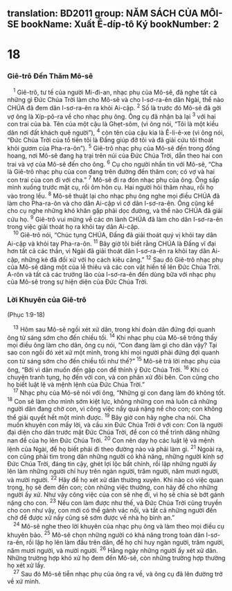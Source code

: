 translation: BD2011
group: NĂM SÁCH CỦA MÔI-SE
bookName: Xuất Ê-díp-tô Ký 
bookNumber: 2
-------

<div class="title"><h1>18</h1><h3>Giê-trô Ðến Thăm Mô-sê</h3></div>
<span class="verse xu_18_1"> <sup>1</sup> Giê-trô, tư tế của người Mi-đi-an, nhạc phụ của Mô-sê, đã nghe tất cả những gì Ðức Chúa Trời làm cho Mô-sê và cho I-sơ-ra-ên dân Ngài, thể nào CHÚA đã đem dân I-sơ-ra-ên ra khỏi Ai-cập. </span>
<span class="verse xu_18_2"><sup>2</sup> Số là trước đó Mô-sê đã gởi vợ ông là Xíp-pô-ra về cho nhạc phụ ông. Ông cụ đã nhận bà lại </span>
<span class="verse xu_18_3"><sup>3</sup> với hai con trai của bà. Tên của một cậu là Ghẹt-sôm, (vì ông nói, “Tôi là một kiều dân nơi đất khách quê người”),</span>
<span class="verse xu_18_4"><sup>4</sup> còn tên của cậu kia là Ê-li-ê-xe (vì ông nói, “Ðức Chúa Trời của tổ tiên tôi là Ðấng giúp đỡ tôi và đã giải cứu tôi thoát khỏi gươm của Pha-ra-ôn”). </span>
<span class="verse xu_18_5"><sup>5</sup> Giê-trô nhạc phụ của Mô-sê đến trong đồng hoang, nơi Mô-sê đang hạ trại trên núi của Ðức Chúa Trời, dẫn theo hai con trai và vợ của Mô-sê đến cho ông. </span>
<span class="verse xu_18_6"><sup>6</sup> Cụ cho người nhắn tin với Mô-sê, “Cha là Giê-trô nhạc phụ của con đang trên đường đến thăm con; có vợ và hai con trai của con đi với cha.” </span>
<span class="verse xu_18_7"><sup>7</sup> Mô-sê đi ra đón nhạc phụ của ông. Ông sấp mình xuống trước mặt cụ, rồi ôm hôn cụ. Hai người hỏi thăm nhau, rồi họ vào trong lều. </span>
<span class="verse xu_18_8"><sup>8</sup> Mô-sê thuật lại cho nhạc phụ ông nghe mọi điều CHÚA đã làm cho Pha-ra-ôn và cho dân Ai-cập vì cớ dân I-sơ-ra-ên. Ông cũng kể cho cụ nghe những khó khăn gặp phải dọc đường, và thể nào CHÚA đã giải cứu họ. </span>
<span class="verse xu_18_9"><sup>9</sup> Giê-trô vui mừng về các ơn lành CHÚA đã làm cho dân I-sơ-ra-ên trong việc giải thoát họ ra khỏi tay dân Ai-cập.<br/></span>
<span class="verse xu_18_10"> <sup>10</sup> Giê-trô nói, “Chúc tụng CHÚA, Ðấng đã giải thoát quý vị khỏi tay dân Ai-cập và khỏi tay Pha-ra-ôn. </span>
<span class="verse xu_18_11"><sup>11</sup> Bây giờ tôi biết rằng CHÚA là Ðấng vĩ đại hơn tất cả các thần, vì Ngài đã giải thoát dân I-sơ-ra-ên ra khỏi tay dân Ai-cập, những kẻ đã đối xử với họ cách kiêu căng.” </span>
<span class="verse xu_18_12"><sup>12</sup> Sau đó Giê-trô nhạc phụ của Mô-sê dâng một của lễ thiêu và các con vật hiến tế lên Ðức Chúa Trời. A-rôn và tất cả các trưởng lão của I-sơ-ra-ên đến dùng bữa với nhạc phụ của Mô-sê trong sự hiện diện của Ðức Chúa Trời.<br/></span>
<div class="title"><h3>Lời Khuyên của Giê-trô</h3><p>(Phục 1:9-18)</p></div>
<span class="verse xu_18_13"> <sup>13</sup> Hôm sau Mô-sê ngồi xét xử dân, trong khi đoàn dân đứng đợi quanh ông từ sáng sớm cho đến chiều tối. </span>
<span class="verse xu_18_14"><sup>14</sup> Khi nhạc phụ của Mô-sê trông thấy mọi điều ông làm cho dân, ông cụ nói, “Con đang làm gì cho dân vậy? Tại sao con ngồi đó xét xử một mình, trong khi mọi người phải đứng đợi quanh con từ sáng sớm cho đến chiều tối như thế?” </span>
<span class="verse xu_18_15"><sup>15</sup> Mô-sê trả lời nhạc phụ của ông, “Bởi vì dân muốn đến gặp con để thỉnh ý Ðức Chúa Trời. </span>
<span class="verse xu_18_16"><sup>16</sup> Khi có chuyện tranh tụng, họ đến với con, và con phân xử đôi bên. Con cũng cho họ biết luật lệ và mệnh lệnh của Ðức Chúa Trời.”<br/></span>
<span class="verse xu_18_17"> <sup>17</sup> Nhạc phụ của Mô-sê nói với ông, “Những gì con đang làm đó không tốt. </span>
<span class="verse xu_18_18"><sup>18</sup> Con sẽ làm cho mình sớm kiệt lực, không những con mà luôn cả những người dân đang chờ con, vì công việc nầy quá nặng nề cho con; con không thể giải quyết hết một mình được. </span>
<span class="verse xu_18_19"><sup>19</sup> Bây giờ con hãy nghe cha nói. Cha muốn khuyên con mấy lời, và cầu xin Ðức Chúa Trời ở với con: Con là người đại diện cho dân trước mặt Ðức Chúa Trời, để con có thể trình dâng những nan đề của họ lên Ðức Chúa Trời. </span>
<span class="verse xu_18_20"><sup>20</sup> Con nên dạy họ các luật lệ và mệnh lệnh của Ngài, để họ biết phải đi theo đường nào và phải làm gì. </span>
<span class="verse xu_18_21"><sup>21</sup> Ngoài ra, con cũng phải tìm trong dân những người có khả năng, những người kính sợ Ðức Chúa Trời, đáng tin cậy, ghét lợi lộc bất chính, rồi lập những người ấy lên làm những người chỉ huy trên ngàn người, trăm người, năm mươi người, và mười người. </span>
<span class="verse xu_18_22"><sup>22</sup> Hãy để họ xét xử dân thường xuyên. Khi nào có việc quan trọng, họ sẽ đem đến con; còn những việc thường, con hãy để cho những người ấy xử. Như vậy công việc của con sẽ nhẹ đi, vì họ sẽ chia sẻ bớt gánh nặng cho con. </span>
<span class="verse xu_18_23"><sup>23</sup> Nếu con làm được như thế, và Ðức Chúa Trời cũng truyền cho con như vậy, con mới có thể gánh vác nổi, và tất cả những người đến chờ để được xử nầy cũng sẽ sớm được về nhà họ bình an.”<br/></span>
<span class="verse xu_18_24"> <sup>24</sup> Mô-sê nghe theo lời khuyên của nhạc phụ ông và làm theo mọi điều cụ khuyên bảo. </span>
<span class="verse xu_18_25"><sup>25</sup> Mô-sê chọn những người có khả năng trong toàn dân I-sơ-ra-ên, rồi lập họ lên làm đầu trên dân, để họ chỉ huy ngàn người, trăm người, năm mươi người, và mười người. </span>
<span class="verse xu_18_26"><sup>26</sup> Hằng ngày những người ấy xét xử dân. Những trường hợp khó xử họ đem đến Mô-sê, còn những trường hợp thường họ xét xử lấy.<br/></span>
<span class="verse xu_18_27"> <sup>27</sup> Sau đó Mô-sê tiễn nhạc phụ của ông ra về, và ông cụ đã lên đường trở về xứ mình.<br/></span>
